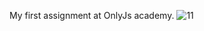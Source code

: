 My first assignment at OnlyJs academy.
![11](https://github.com/wiemarko/OnlyJs---HomeWork/assets/81916976/5f1d6d4f-0931-480f-b97c-754f3d73ee28)
